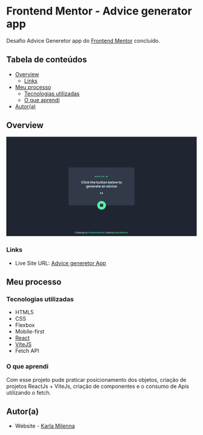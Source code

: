 # Frontend Mentor - Advice generator app

Desafio Advice Generetor app do [Frontend Mentor](https://www.frontendmentor.io/challenges/advice-generator-app-QdUG-13db) concluído.

## Tabela de conteúdos
  - [Overview](#overview)
    - [Links](#links)
  - [Meu processo](#meu-processo)
    - [Tecnologias utilizadas](#tecnologias-utilizadas)
    - [O que aprendi](#o-que-aprendi)
  - [Autor(a)](#autora)

## Overview

![Imagem do projeto](./src/images/screenshot.png)

### Links
- Live Site URL: [Advice generetor App](https://your-live-site-url.com)

## Meu processo

### Tecnologias utilizadas

- HTML5
- CSS
- Flexbox
- Mobile-first
- [React](https://reactjs.org/)
- [ViteJS](https://vitejs.dev/)
- Fetch API

### O que aprendi

Com esse projeto pude praticar posicionamento dos objetos, criação de projetos ReactJs + ViteJs, criação de componentes e o consumo de Apis utilizando o fetch.

## Autor(a)

- Website - [Karla Milenna](https://karlamilenna.netlify.app/)
